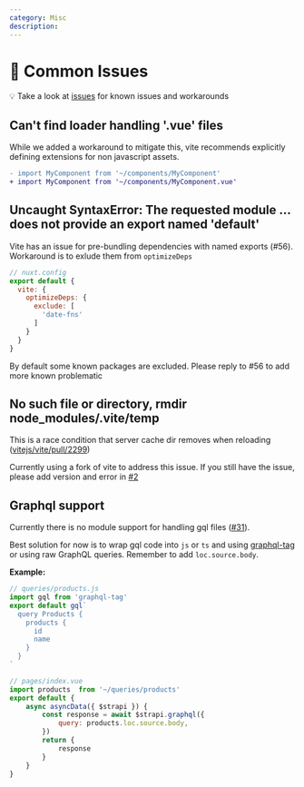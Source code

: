 ```yaml
---
category: Misc
description:
---
```


# 🐛 Common Issues

💡 Take a look at [issues](https://github.com/nuxt/vite/issues) for known issues and workarounds

## Can't find loader handling '.vue' files

While we added a workaround to mitigate this, vite recommends explicitly defining extensions for non javascript assets.

```diff
- import MyComponent from '~/components/MyComponent'
+ import MyComponent from '~/components/MyComponent.vue'
```

## Uncaught SyntaxError: The requested module ... does not provide an export named 'default'

Vite has an issue for pre-bundling dependencies with named exports (#56). Workaround is to exlude them from `optimizeDeps`

```js
// nuxt.config
export default {
  vite: {
    optimizeDeps: {
      exclude: [
        'date-fns'
      ]
    }
  }
}
```

By default some known packages are excluded. Please reply to #56 to add more known problematic

## No such file or directory, rmdir node_modules/.vite/temp

This is a race condition that server cache dir removes when reloading ([vitejs/vite/pull/2299](https://github.com/vitejs/vite/pull/2299))

Currently using a fork of vite to address this issue. If you still have the issue, please add version and error in [#2](https://github.com/nuxt/vite/issues/2)

## Graphql support

Currently there is no module support for handling gql files ([#31](https://github.com/nuxt/vite/issues/31)).

Best solution for now is to wrap gql code into `js` or `ts` and using [graphql-tag](https://www.npmjs.com/package/graphql-tag) or using raw GraphQL queries. Remember to add `loc.source.body`.

**Example:**

```js
// queries/products.js
import gql from 'graphql-tag'
export default gql`
  query Products {
    products {
      id
      name
    }
  }
`
```

```js
// pages/index.vue
import products  from '~/queries/products'
export default {
    async asyncData({ $strapi }) {
        const response = await $strapi.graphql({
            query: products.loc.source.body,
        })
        return {
            response
        }
    }
}
```
